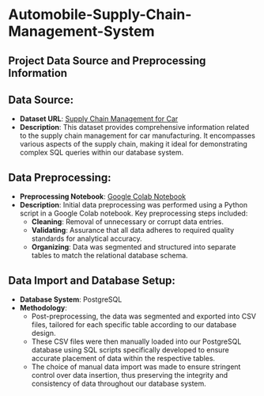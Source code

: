 # Automobile-Supply-Chain-Management-System

Project Data Source and Preprocessing Information
-------------------------------------------------

Data Source:
------------
- **Dataset URL**: [Supply Chain Management for Car](https://www.kaggle.com/datasets/prashantk93/supply-chain-management-for-car)
- **Description**: This dataset provides comprehensive information related to the supply chain management for car manufacturing. It encompasses various aspects of the supply chain, making it ideal for demonstrating complex SQL queries within our database system.

Data Preprocessing:
-------------------
- **Preprocessing Notebook**: [Google Colab Notebook](https://colab.research.google.com/drive/1Hl2ocgDHfR-BgauiosTObbUIVeFYhX2f?usp=sharing)
- **Description**: Initial data preprocessing was performed using a Python script in a Google Colab notebook. Key preprocessing steps included:
  - **Cleaning**: Removal of unnecessary or corrupt data entries.
  - **Validating**: Assurance that all data adheres to required quality standards for analytical accuracy.
  - **Organizing**: Data was segmented and structured into separate tables to match the relational database schema.

Data Import and Database Setup:
-------------------------------
- **Database System**: PostgreSQL
- **Methodology**:
  - Post-preprocessing, the data was segmented and exported into CSV files, tailored for each specific table according to our database design.
  - These CSV files were then manually loaded into our PostgreSQL database using SQL scripts specifically developed to ensure accurate placement of data within the respective tables.
  - The choice of manual data import was made to ensure stringent control over data insertion, thus preserving the integrity and consistency of data throughout our database system.
